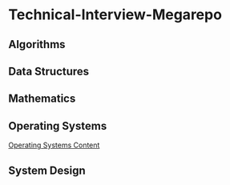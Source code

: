 # Technical-Interview-Megarepo

## Algorithms

## Data Structures

## Mathematics

## Operating Systems
[Operating Systems Content](https://github.com/jdsutton/Technical-Interview-Megarepo/tree/master/Operating%20Systems)

## System Design
